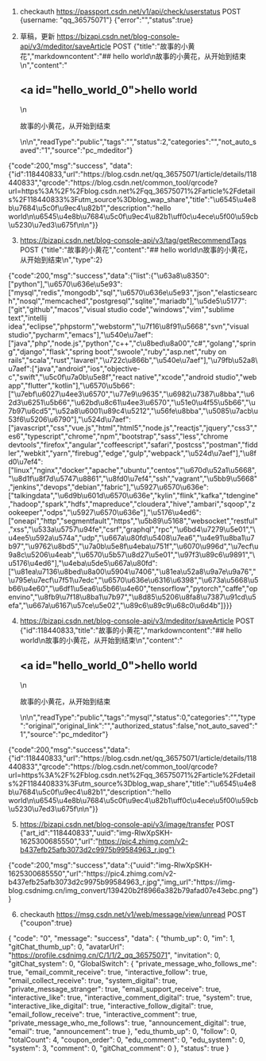 1. checkauth
https://passport.csdn.net/v1/api/check/userstatus
POST
{username: "qq_36575071"}
{"error":"","status":true}

2. 草稿，更新
https://bizapi.csdn.net/blog-console-api/v3/mdeditor/saveArticle
POST
{"title":"故事的小黄花","markdowncontent":"## hello world\n故事的小黄花，从开始到结束\n","content":"<h2><a id=\"hello_world_0\"></a>hello world</h2>\n<p>故事的小黄花，从开始到结束</p>\n\n","readType":"public","tags":"","status":2,"categories":"","not_auto_saved":"1","source":"pc_mdeditor"}

{"code":200,"msg":"success",
"data":{"id":118440833,"url":"https:\/\/blog.csdn.net\/qq_36575071\/article\/details\/118440833","qrcode":"https:\/\/blog.csdn.net\/common_tool\/qrcode?url=https%3A%2F%2Fblog.csdn.net%2Fqq_36575071%2Farticle%2Fdetails%2F118440833%3Futm_source%3Dblog_wap_share","title":"\u6545\u4e8b\u7684\u5c0f\u9ec4\u82b1","description":"hello world\n\u6545\u4e8b\u7684\u5c0f\u9ec4\u82b1\uff0c\u4ece\u5f00\u59cb\u5230\u7ed3\u675f\n\n"}}

3. https://bizapi.csdn.net/blog-console-api/v3/tag/getRecommendTags
POST
{"title":"故事的小黄花","content":"## hello world\n故事的小黄花，从开始到结束\n","type":2}

{"code":200,"msg":"success","data":{"list":{"\u63a8\u8350":["python"],"\u6570\u636e\u5e93":["mysql","redis","mongodb","sql","\u6570\u636e\u5e93","json","elasticsearch","nosql","memcached","postgresql","sqlite","mariadb"],"\u5de5\u5177":["git","github","macos","visual studio code","windows","vim","sublime text","intellij idea","eclipse","phpstorm","webstorm","\u7f16\u8f91\u5668","svn","visual studio","pycharm","emacs"],"\u540e\u7aef":["java","php","node.js","python","c++","c\u8bed\u8a00","c#","golang","spring","django","flask","spring boot","swoole","ruby","asp.net","ruby on rails","scala","rust","lavarel","\u722c\u866b","\u540e\u7aef"],"\u79fb\u52a8\u7aef":["java","android","ios","objective-c","swift","\u5c0f\u7a0b\u5e8f","react native","xcode","android studio","web app","flutter","kotlin"],"\u6570\u5b66":["\u7ebf\u6027\u4ee3\u6570","\u77e9\u9635","\u6982\u7387\u8bba","\u62d3\u6251\u5b66","\u62bd\u8c61\u4ee3\u6570","\u51e0\u4f55\u5b66","\u7b97\u6cd5","\u52a8\u6001\u89c4\u5212","\u56fe\u8bba","\u5085\u7acb\u53f6\u5206\u6790"],"\u524d\u7aef":["javascript","css","vue.js","html","html5","node.js","reactjs","jquery","css3","es6","typescript","chrome","npm","bootstrap","sass","less","chrome devtools","firefox","angular","coffeescript","safari","postcss","postman","fiddler","webkit","yarn","firebug","edge","gulp","webpack","\u524d\u7aef"],"\u8fd0\u7ef4":["linux","nginx","docker","apache","ubuntu","centos","\u670d\u52a1\u5668","\u8d1f\u8f7d\u5747\u8861","\u8fd0\u7ef4","ssh","vagrant","\u5bb9\u5668","jenkins","devops","debian","fabric"],"\u5927\u6570\u636e":["talkingdata","\u6d9b\u601d\u6570\u636e","kylin","flink","kafka","tdengine","hadoop","spark","hdfs","mapreduce","cloudera","hive","ambari","sqoop","zookeeper","odps","\u5927\u6570\u636e"],"\u5176\u4ed6":["oneapi","http","segmentfault","https","\u5b89\u5168","websocket","restful","xss","\u533a\u5757\u94fe","csrf","graphql","rpc","\u6bd4\u7279\u5e01","\u4ee5\u592a\u574a","udp","\u667a\u80fd\u5408\u7ea6","\u4e91\u8ba1\u7b97","\u9762\u8bd5","\u7a0b\u5e8f\u4eba\u751f","\u6070\u996d","\u7ecf\u9a8c\u5206\u4eab","\u6570\u5b57\u8d27\u5e01","\u97f3\u89c6\u9891","\u5176\u4ed6"],"\u4eba\u5de5\u667a\u80fd":["\u81ea\u7136\u8bed\u8a00\u5904\u7406","\u81ea\u52a8\u9a7e\u9a76","\u795e\u7ecf\u7f51\u7edc","\u6570\u636e\u6316\u6398","\u673a\u5668\u5b66\u4e60","\u6df1\u5ea6\u5b66\u4e60","tensorflow","pytorch","caffe","openvino","\u8fb9\u7f18\u8ba1\u7b97","\u8d85\u5206\u8fa8\u7387\u91cd\u5efa","\u667a\u6167\u57ce\u5e02","\u89c6\u89c9\u68c0\u6d4b"]}}}

4. https://bizapi.csdn.net/blog-console-api/v3/mdeditor/saveArticle
POST
{"id":118440833,"title":"故事的小黄花","markdowncontent":"## hello world\n故事的小黄花，从开始到结束\n","content":"<h2><a id=\"hello_world_0\"></a>hello world</h2>\n<p>故事的小黄花，从开始到结束</p>\n\n","readType":"public","tags":"mysql","status":0,"categories":"","type":"original","original_link":"","authorized_status":false,"not_auto_saved":"1","source":"pc_mdeditor"}

{"code":200,"msg":"success","data":{"id":118440833,"url":"https:\/\/blog.csdn.net\/qq_36575071\/article\/details\/118440833","qrcode":"https:\/\/blog.csdn.net\/common_tool\/qrcode?url=https%3A%2F%2Fblog.csdn.net%2Fqq_36575071%2Farticle%2Fdetails%2F118440833%3Futm_source%3Dblog_wap_share","title":"\u6545\u4e8b\u7684\u5c0f\u9ec4\u82b1","description":"hello world\n\u6545\u4e8b\u7684\u5c0f\u9ec4\u82b1\uff0c\u4ece\u5f00\u59cb\u5230\u7ed3\u675f\n\n"}}

5. https://bizapi.csdn.net/blog-console-api/v3/image/transfer
POST
{"art_id":"118440833","uuid":"img-RlwXpSKH-1625300685550","url":"https://pic4.zhimg.com/v2-b437efb25afb3073d2c9975b99584963_r.jpg"}

{"code":200,"msg":"success","data":{"uuid":"img-RlwXpSKH-1625300685550","url":"https:\/\/pic4.zhimg.com\/v2-b437efb25afb3073d2c9975b99584963_r.jpg","img_url":"https:\/\/img-blog.csdnimg.cn\/img_convert\/139420b2f8966a382b79afad07e43ebc.png"}}

6. checkauth
https://msg.csdn.net/v1/web/message/view/unread
POST
{"coupon":true}

{
    "code": "0",
    "message": "success",
    "data": {
        "thumb_up": 0,
        "im": 1,
        "gitChat_thumb_up": 0,
        "avatarUrl": "https://profile.csdnimg.cn/C/1/1/2_qq_36575071",
        "invitation": 0,
        "gitChat_system": 0,
        "GlobalSwitch": {
            "private_message_who_follows_me": true,
            "email_commit_receive": true,
            "interactive_follow": true,
            "email_collect_receive": true,
            "system_digital": true,
            "private_message_stranger": true,
            "email_support_receive": true,
            "interactive_like": true,
            "interactive_comment_digital": true,
            "system": true,
            "interactive_like_digital": true,
            "interactive_follow_digital": true,
            "email_follow_receive": true,
            "interactive_comment": true,
            "private_message_who_me_follows": true,
            "announcement_digital": true,
            "email": true,
            "announcement": true
        },
        "edu_thumb_up": 0,
        "follow": 0,
        "totalCount": 4,
        "coupon_order": 0,
        "edu_comment": 0,
        "edu_system": 0,
        "system": 3,
        "comment": 0,
        "gitChat_comment": 0
    },
    "status": true
}
